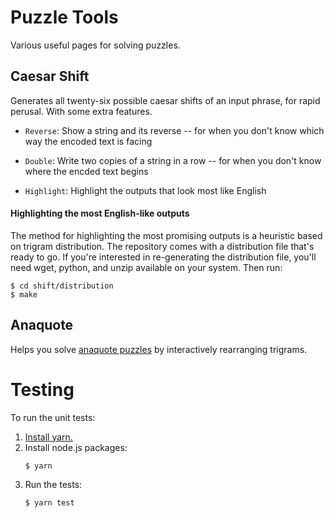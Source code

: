 # Puzzle Tools
Various useful pages for solving puzzles.

## Caesar Shift

Generates all twenty-six possible caesar shifts of an input
phrase, for rapid perusal. With some extra features.

 * `Reverse`: Show a string and its reverse -- for when you
   don't know which way the encoded text is facing

 * `Double`: Write two copies of a string in a row -- for when you don't know where the encded text begins

 * `Highlight`: Highlight the outputs that look most like English

#### Highlighting the most English-like outputs

The method for highlighting the most promising outputs is a
heuristic based on trigram distribution. The repository comes
with a distribution file that's ready to go. If you're
interested in re-generating the distribution file, you'll need
wget, python, and unzip available on your system. Then run:
```
$ cd shift/distribution
$ make
```

## Anaquote

Helps you solve [anaquote puzzles](http://puzzlers.org/guide/index.php?expand=extras#anaquote) by interactively
rearranging trigrams.

# Testing

To run the unit tests:

1. [Install yarn.](https://yarnpkg.com/en/docs/install)
1. Install node.js packages:
    ```
    $ yarn
    ```
1. Run the tests:
    ```
    $ yarn test
    ```
